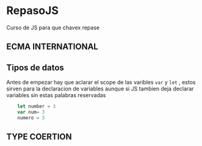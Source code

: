 # RepasoJS
Curso de JS para que chavex repase 
## ECMA INTERNATIONAL




## Tipos de datos
Antes de empezar hay que aclarar el scope de las varibles `var` y `let` , estos sirven para la declaracion de variables aunque si JS tambien deja declarar variables sin estas palabras reservadas

```javascript
    let number = 3
    var num= 3
    numero = 3

```


## TYPE COERTION